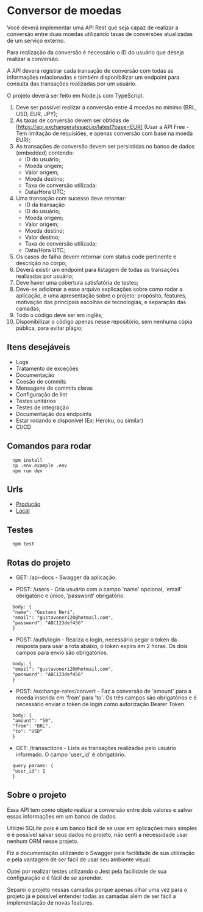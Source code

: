 # Conversor de moedas

Você deverá implementar uma API Rest que seja capaz de realizar a conversão entre duas moedas
utilizando taxas de conversões atualizadas de um serviço externo.

Para realização da conversão é necessário o ID do usuário que deseja realizar a conversão.

A API deverá registrar cada transação de conversão com todas as informações relacionadas e também
disponibilizar um endpoint para consulta das transações realizadas por um usuário.

O projeto deverá ser feito em Node.js com TypeScript.

1. Deve ser possível realizar a conversão entre 4 moedas no mínimo (BRL, USD, EUR, JPY);
1. As taxas de conversão devem ser obtidas de [https://api.exchangeratesapi.io/latest?base=EUR]
   (Usar a API Free - Tem limitação de requisiões, e apenas conversão com base na moeda EUR);
1. As transações de conversão devem ser persistidas no banco de dados (embedded) contendo:
   - ID do usuário;
   - Moeda origem;
   - Valor origem;
   - Moeda destino;
   - Taxa de conversão utilizada;
   - Data/Hora UTC;
1. Uma transação com sucesso deve retornar:
   - ID da transação
   - ID do usuário;
   - Moeda origem;
   - Valor origem;
   - Moeda destino;
   - Valor destino;
   - Taxa de conversão utilizada;
   - Data/Hora UTC;
1. Os casos de falha devem retornar com status code pertinente e descrição no corpo;
1. Deverá existir um endpoint para listagem de todas as transações realizadas por usuário;
1. Deve haver uma cobertura satisfatória de testes;
1. Deve-se adicionar a esse arquivo explicações sobre como rodar a aplicação, e uma apresentação sobre o
   projeto: propósito, features, motivação das principais escolhas de tecnologias, e separação das camadas;
1. Todo o código deve ser em inglês;
1. Disponibilizar o código apenas nesse repositório, sem nenhuma cópia pública, para evitar plágio;

## Itens desejáveis

- Logs
- Tratamento de exceções
- Documentação
- Coesão de commits
- Mensagens de commits claras
- Configuração de lint
- Testes unitários
- Testes de integração
- Documentação dos endpoints
- Estar rodando e disponível (Ex: Heroku, ou similar)
- CI/CD

## Comandos para rodar

```
  npm install
  cp .env.example .env
  npm run dev
```

## Urls

- [Produção](https://gn-coin-converter.onrender.com)
- [Local](http://localhost:8091)

## Testes

```
  npm test
```

## Rotas do projeto

- GET: /api-docs - Swagger da aplicação.

- POST: /users - Cria usuário com o campo 'name' opcional, 'email' obrigatório e único, 'password' obrigatório.

```
  body: {
  "name": "Gustavo Neri",
  "email": "gustavoneri20@hotmail.com",
  "password": "ABC123def456"
  }
```

- POST: /auth/login - Realiza o login, necessário pegar o token da resposta para usar a rota abaixo, o token expira em 2 horas. Os dois campos para envio são obrigatórios.

```
  body: {
  "email": "gustavoneri20@hotmail.com",
  "password": "ABC123def456"
  }
```

- POST: /exchange-rates/convert - Faz a conversão de 'amount' para a moeda inserida em 'from' para 'to'. Os três campos são obrigatórios e é necessário enviar o token de login como autorização Bearer Token.

```
  body: {
  "amount": "50",
  "from": "BRL",
  "to": "USD"
  }
```

- GET: /transactions - Lista as transações realizadas pelo usuário informado. O campo 'user_id' é obrigatório.

```
  query params: {
  "user_id": 1
  }
```

## Sobre o projeto

Essa API tem como objeto realizar a conversão entre dois valores e salvar essas informações em um banco de dados.

Utilizei SQLite pois é um banco fácil de se usar em aplicações mais simples e é possível salvar seus dados no projeto, não senti a necessidade usar nenhum ORM nesse projeto.

Fiz a documentação utilizando o Swagger pela facilidade de sua utilização e pela vantagem de ser fácil de usar seu ambiente visual.

Optei por realizar testes utilizando o Jest pela facilidade de sua configuração e é fácil de se aprender.

Separei o projeto nessas camadas porque apenas olhar uma vez para o projeto já é possível entender todas as camadas além de ser fácil a implementação de novas features.
